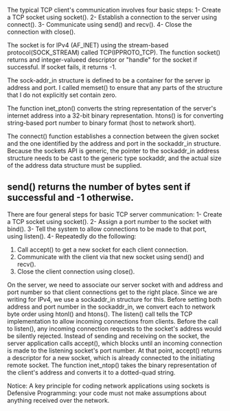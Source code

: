 The typical TCP client's communication involves four basic steps:
1- Create a TCP socket using socket().
2- Establish a connection to the server using connect().
3- Communicate using send() and recv().
4- Close the connection with close().

The socket is for IPv4 (AF_INET) using the stream-based protocol(SOCK_STREAM) called TCP(IPPROTO_TCP). The function socket() returns and integer-valueed descriptor  or "handle" for the socket if successful. If socket fails, it returns -1.

The sock-addr_in structure is defined to be a container for the server ip address and port. I called memset() to ensure that any parts of the structure that I do not explicitly set contain zero.

The function inet_pton() converts the string representation of the server's internet address into a 32-bit binary representation. htons() is for converting string-based port number to binary format (host to network short).

The connect() function establishes a connection between the given socket and the one identified by the address and port in the sockaddr_in structure. Because the sockets API is generic, the pointer to the sockaddr_in address structure needs to be cast to the generic type sockaddr, and the actual size of the address data structure must be supplied.

send() returns the number of bytes sent if successful and -1 otherwise.
-------------------------------------------------------------------------------
There are four general steps for basic TCP server communication:
1- Create a TCP socket using socket().
2- Assign a port number to the socket with bind().
3- Tell the system to allow connections to be made to that port, using listen().
4- Repeatedly do the following:
  1) Call accept() to get a new socket for each client connection.
  2) Communicate with the client via that new socket using send() and recv().
  3) Close the client connection using close().

On the server, we need to associate our server socket with and address and port number so that client connections get to the right place. Since we are writing for IPv4, we use a sockaddr_in structure for this. Before setting both address and port number in the sockaddr_in, we convert each to network byte order using htonl() and htons().
The listen() call tells the TCP implementation to allow incoming connections from clients. Before the call to listen(), any incoming connection requests to the socket's address would be silently rejected.
Instead of sending and receiving on the socket, the server application calls accept(), which blocks until an incoming connection is made to the listening socket's port number. At that point, accept() returns a descriptor for a new socket, which is already connected to the initiating remote socket.
The function inet_ntop() takes the binary representation of the client's address and converts it to a dotted-quad string.



Notice: A key principle for coding network applications using sockets is Defensive Programming: your code must not make assumptions about anything received over the network.
